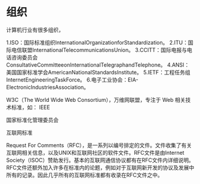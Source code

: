 # 组织


计算机行业有很多组织，

1.ISO：国际标准组织InternationalOrganizationforStandardization。
2.ITU：国际电信联盟InternationalTelecommunicationsUnion。
3.CCITT：国际电报与电话咨询委员会ConsultativeCommitteeonInternationalTelegraphandTelephone。
4.ANSI：美国国家标准学会AmericanNationalStandardsInstitute。
5.IETF：工程任务组InternetEngineeringTaskForce。
6.电子工业协会：EIA-ElectronicIndustriesAssociation。

W3C（The World Wide Web Consortium），万维网联盟，专注于 Web 相关技术标准，如：
IEEE




国家标准化管理委员会 

互联网标准

Request For Comments（RFC），是一系列以编号排定的文件。文件收集了有关互联网相关信息，以及UNIX和互联网社区的软件文件。RFC文件是由Internet Society（ISOC）赞助发行。基本的互联网通信协议都有在RFC文件内详细说明。RFC文件还额外加入许多在标准内的论题，例如对于互联网新开发的协议及发展中所有的记录。因此几乎所有的互联网标准都有收录在RFC文件之中。
